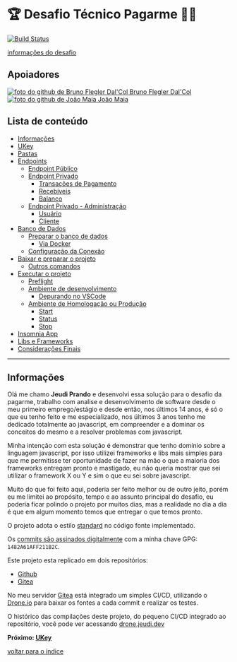 # 🏆 Desafio Técnico Pagarme 👨‍💻

[![Build Status](https://drone.jeudi.dev/api/badges/jeudi/pagarme/status.svg)](https://drone.jeudi.dev/jeudi/pagarme)

[informações do desafio](https://github.com/pagarme/vagas/tree/master/desafios/software-engineer-backend)

## Apoiadores

[![foto do github de Bruno Flegler Dal'Col](https://avatars0.githubusercontent.com/u/18169587?s=60&v=4) Bruno Flegler Dal'Col](https://github.com/brunoflegler)  
[![foto do github de João Maia](https://avatars1.githubusercontent.com/u/296619?s=60&v=4) João Maia](https://github.com/jvrmaia)

## Lista de conteúdo

- [Informações](/README.md#informações)
- [UKey](/docs/ukey.md#ukey)
- [Pastas](/docs/pastas.md#pastas)
- [Endpoints](/docs/endpoints/README.md#endpoints)
  - [Endpoint Público](/docs/endpoints/README.md#endpoint-público)
  - [Endpoint Privado](/docs/endpoints/README.md#endpoint-privado)
    - [Transações de Pagamento](/docs/endpoints/README.md#transações-de-pagamento)
    - [Recebíveis](/docs/endpoints/README.md#recebíveis)
    - [Balanço](/docs/endpoints/README.md#balanço)
  - [Endpoint Privado - Administração](/docs/endpoints/README.md#endpoint-privado---administração)
    - [Usuário](/docs/endpoints/README.md#usuário)
    - [Cliente](/docs/endpoints/README.md#cliente)
- [Banco de Dados](/docs/bancodedados.md#banco-de-dados)
  - [Preparar o banco de dados](/docs/bancodedados.md#preparar-o-banco-de-dados)
    - [Via Docker](/docs/bancodedados.md#via-docker)
  - [Configuração da Conexão](/docs/bancodedados.md#configuração-da-conexão)
- [Baixar e preparar o projeto](/docs/projeto/baixar.md#baixar-e-preparar-o-projeto)
  - [Outros comandos](/docs/projeto/baixar.md#outros-comandos)
- [Executar o projeto](/docs/projeto/executar-preflight.md#executando-o-projeto)
  - [Preflight](/docs/projeto/executar-preflight.md#preflight)
  - [Ambiente de desenvolvimento](/docs/projeto/executar-desenvolvimento.md#ambiente-de-desenvolvimento)
    - [Depurando no VSCode](/docs/projeto/executar-vscode.md#depurando-no-vscode)
  - [Ambiente de Homologação ou Produção](/docs/projeto/executar-producao-start.md#ambiente-de-homologação-ou-produção)
    - [Start](/docs/projeto/executar-producao-start.md#start)
    - [Status](/docs/projeto/executar-producao-status.md#status)
    - [Stop](/docs/projeto/executar-producao-stop.md#stop)
- [Insomnia App](/docs/insomnia.md#insomnia-app)
- [Libs e Frameworks](/docs/libs.md#libs-e-frameworks)
- [Considerações Finais](/docs/consideracoes.md#considerações-finais)

---

## Informações

Olá me chamo **Jeudi Prando** e desenvolvi essa solução para o desafio da pagarme, trabalho com analise e desenvolvimento de software desde o meu primeiro emprego/estágio e desde então, nos últimos 14 anos, é só o que eu tenho feito e me especializado, nos últimos 3 anos tenho me dedicado totalmente ao javascript, em compreender e a dominar os conceitos do mesmo e a resolver problemas com javascript.

Minha intenção com esta solução é demonstrar que tenho domínio sobre a linguagem javascript, por isso utilizei frameworks e libs mais simples para que me permitisse ter oportunidade de fazer na mão o que a maioria dos frameworks entregam pronto e mastigado, eu não queria mostrar que sei utilizar o framework X ou Y e sim o que eu sei sobre javascript.

Muito do que foi feito aqui, poderia ser feito melhor ou de outro jeito, porém eu me limitei ao propósito, tempo e ao assunto principal do desafio, eu poderia ficar polindo o projeto por muitos dias, mas a realidade no dia a dia é que em algum momento temos que entregar o que temos pronto.

O projeto adota o estilo [standard](https://standardjs.com/) no código fonte implementado.

Os [commits são assinados digitalmente](https://help.github.com/pt/github/authenticating-to-github/signing-commits) com a minha chave GPG: `1482A61AFF211B2C`.

Este projeto esta replicado em dois repositórios:

- [Github](https://github.com/jprando/pagarme)
- [Gitea](git.jeudi.dev/jeudi/pagarme)

No meu servidor [Gitea](https://git.jeudi.dev) está integrado um simples CI/CD, utilizando o [Drone.io](https://drone.io/) para baixar os fontes a cada commit e realizar os testes.

O histórico das compilações deste projeto, do pequeno CI/CD integrado ao repositório, você pode ver acessando [drone.jeudi.dev](https://drone.jeudi.dev/jeudi/pagarme)

**Próximo: [UKey](/docs/ukey.md)**

[voltar para o índice](/README.md#lista-de-conteúdo)
